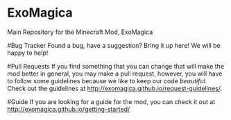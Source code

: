 # ExoMagica
Main Repository for the Minecraft Mod, ExoMagica

#Bug Tracker
Found a bug, have a suggestion? Bring it up here! We will be happy to help!

#Pull Requests
If you find something that you can change that will make the mod better in general, you may make a pull request, however, you will have to follow some guidelines because we like to keep our code *beautiful*. Check out the guidelines at http://exomagica.github.io/request-guidelines/.

#Guide
If you are looking for a guide for the mod, you can check it out at http://exomagica.github.io/getting-started/
